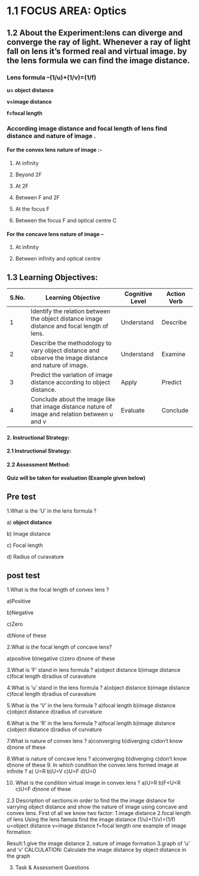 # 1.1 FOCUS AREA: Optics 
## 1.2 About the Experiment:lens can diverge and converge the ray of light. Whenever a ray of light fall on lens it’s  formed  real and virtual image. by the lens formula we can find the image distance.
### Lens formula –(1/u)+(1/v)=(1/f)
**u= object distance**

**v=image distance**

**f=focal length**

### According image distance and focal length of lens find distance and nature of image .
#### For the convex lens nature of image **:-**
1. At infinity

2. Beyond 2F

3. At 2F
 
4. Between F and 2F

5. At the focus F

6. Between the focus F and optical centre C

#### For the concave lens nature of image –

1. At infinity

2. Between infinity and optical centre

## 1.3 Learning Objectives: 
|S.No.|	Learning Objective|	Cognitive Level |	Action Verb|
|-----|-------------------|-----------------|------------|
|1|	Identify the relation between  the object distance image distance and  focal length  of  lens.|	Understand |	Describe|
|2| Describe the methodology to vary object distance and observe the image distance and nature of image.|	Understand|	Examine|
|3|	Predict the variation of image distance according to object distance.|	Apply |	Predict|
|4|	Conclude about the image like that image distance  nature of image and relation between u and v|	Evaluate|	Conclude|


#### 2. Instructional Strategy:

#### 2.1 Instructional Strategy:

#### 2.2 Assessment Method:

#### Quiz will be taken for evaluation (Example given below)

## Pre test
1.What is the ‘U’ in the lens formula ?

a) **object distance**

b) Image distance

c) Focal length

d) Radius of curavature


## post test
1.What is the focal length of convex lens ?

a)Positive

b)Negative

c)Zero

d)None of these

2.What is the focal length of concave lens?

a)positive b)negative  c)zero d)none of these

3.What is ‘F’ stand in lens formula ?
a)object distance  b)image distance c)focal length d)radius of curavature

4.What is ‘u’ stand in the lens formula ?
a)object distance  b)image distance c)focal length d)radius of curavature

5.What is the ‘V’ in the lens formula ?
a)focal length   b)image distance c)object distance d)radius of curvature

6.What is the ‘R’ in the lens formula ?
a)focal length   b)image distance c)object distance d)radius of curvature

7.What is nature of convex lens ?
a)converging  b)diverging c)don’t know d)none of these
	
8.What is nature of concave lens ?
a)converging  b)diverging c)don’t know d)none of these
9. In which condition the convex lens formed image at infinite ?
a) U=R  b)U=V  c)U=F  d)U=0

10. What is the condition virtual image in convex lens ?
a)U>R b)F<U<R  c)U<F  d)none of  these





2.3 Description of sections:in order to find the the image distance for varrying object distance and show the nature of image  using concave and convex lens.
First of all we know two factor:
1.image distance
2.focal length of lens
Using the lens famula  find the image distance
(1/u)+(1/v)=(1/f)
u=object distance
v=image distance
f=focal length
one example of  image formation:

 
Result:1.give the image distance
           2. nature of image formation
3.graph of ‘u’ and ‘v’
CALCULATION: 
Calculate the image distance by object distance in the graph




3. Task & Assessment Questions

